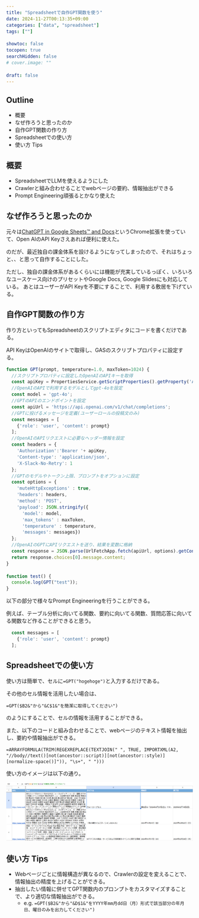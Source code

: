 ```yaml
---
title: "Spreadsheetで自作GPT関数を使う"
date: 2024-11-27T00:13:35+09:00
categories: ["data", "spreadsheet"]
tags: [""]

showtoc: false
tocopen: true
searchHidden: false
# cover.image: ""

draft: false
---
```


## Outline

- 概要
- なぜ作ろうと思ったのか
- 自作GPT関数の作り方
- Spreadsheetでの使い方
- 使い方 Tips

## 概要

- SpreadsheetでLLMを使えるようにした
- Crawlerと組み合わせることでwebページの要約、情報抽出ができる
- Prompt Engineering頑張るとかなり使えた

## なぜ作ろうと思ったのか

元々は[ChatGPT in Google Sheets™ and Docs](https://workspace.google.com/marketplace/app/chatgpt_for_google_slides_docs_sheets/451400884190)というChrome拡張を使っていて、Open AIのAPI Keyさえあれば便利に使えた。

のだが、最近独自の課金体系を設けるようになってしまったので、それはちょっと、、と思って自作することにした。

ただし、独自の課金体系があるくらいには機能が充実しているっぽく、いろいろなユースケース向けのプリセットやGoogle Docs, Google Slidesにも対応している。
あとはユーザーがAPI Keyを不要にすることで、利用する敷居を下げている。

## 自作GPT関数の作り方

作り方といってもSpreadsheetのスクリプトエディタにコードを書くだけである。

API KeyはOpenAIのサイトで取得し、GASのスクリプトプロパティに設定する。

```javascript
function GPT(prompt, temperature=1.0, maxToken=1024) {
  //スクリプトプロパティに設定したOpenAIのAPIキーを取得
  const apiKey = PropertiesService.getScriptProperties().getProperty('API_KEY');
  //OpenAIのAPIで利用するモデルとしてgpt-4oを設定
  const model = 'gpt-4o';
  //GPTのAPIのエンドポイントを設定
  const apiUrl = 'https://api.openai.com/v1/chat/completions';
  //GPTに投げるメッセージを定義(ユーザーロールの投稿文のみ)
  const messages = [
    {'role': 'user', 'content': prompt}
  ];
  //OpenAIのAPIリクエストに必要なヘッダー情報を設定
  const headers = {
    'Authorization':'Bearer '+ apiKey,
    'Content-type': 'application/json',
    'X-Slack-No-Retry': 1
  };
  //GPTのモデルやトークン上限、プロンプトをオプションに設定
  const options = {
    'muteHttpExceptions' : true,
    'headers': headers, 
    'method': 'POST',
    'payload': JSON.stringify({
      'model': model,
      'max_tokens' : maxToken,
      'temperature' : temperature,
      'messages': messages})
  };
  //OpenAIのGPTにAPIリクエストを送り、結果を変数に格納
  const response = JSON.parse(UrlFetchApp.fetch(apiUrl, options).getContentText());
  return response.choices[0].message.content; 
}

function test() {
  console.log(GPT("test"));
}
```

以下の部分で様々なPrompt Engineeringを行うことができる。

例えば、テーブル分析に向いてる関数、要約に向いてる関数、質問応答に向いてる関数など作ることができると思う。

```javascript
  const messages = [
    {'role': 'user', 'content': prompt}
  ];
```

## Spreadsheetでの使い方

使い方は簡単で、セルに`=GPT("hogehoge")`と入力するだけである。

その他のセル情報を活用したい場合は、

```spreadsheet
=GPT($B2&"から"&C$1&"を簡潔に取得してください")
```

のようにすることで、セルの情報を活用することができる。

また、以下のコードと組み合わせることで、webページのテキスト情報を抽出し、要約や情報抽出ができる。

```spreadsheet
=ARRAYFORMULA(TRIM(REGEXREPLACE(TEXTJOIN(" ", TRUE, IMPORTXML(A2, "//body//text()[not(ancestor::script)][not(ancestor::style)][normalize-space()]")), "\s+", " ")))
```

使い方のイメージは以下の通り。

![img](images/image.png)

## 使い方 Tips

- Webページごとに情報構造が異なるので、Crawlerの設定を変えることで、情報抽出の精度を上げることができる。
- 抽出したい情報に併せてGPT関数内のプロンプトをカスタマイズすることで、より適切な情報抽出ができる。
  - e.g. `=GPT($B2&"から"&D$1&"をYYYY年mm月dd日（月）形式で該当部分の年月日、曜日のみを出力してください")`
